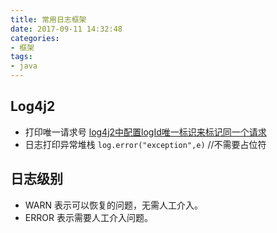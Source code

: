 ```yaml
---
title: 常用日志框架
date: 2017-09-11 14:32:48
categories:
- 框架
tags:
- java
---
```



## Log4j2

- 打印唯一请求号 [log4j2中配置logId唯一标识来标记同一个请求](https://blog.csdn.net/timchen525/article/details/80358723)
- 日志打印异常堆栈 `log.error("exception",e)`  //不需要占位符


## 日志级别

- WARN 表示可以恢复的问题，无需人工介入。
- ERROR 表示需要人工介入问题。